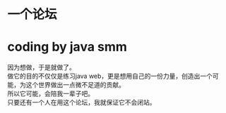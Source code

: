 # 一个论坛
# coding by java smm
因为想做，于是就做了。<br>
做它的目的不仅仅是练习java web，更是想用自己的一份力量，创造出一个可能，为这个世界做出一点微不足道的贡献。<br>
所以它可能，会陪我一辈子吧。<br>
只要还有一个人在用这个论坛，我就保证它不会闭站。
